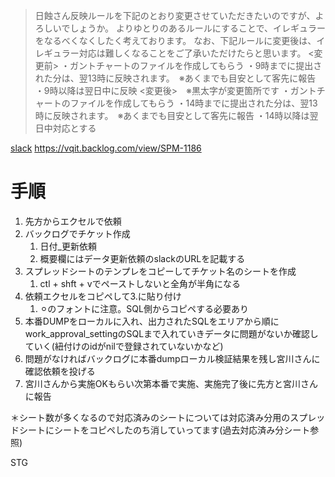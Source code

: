 > 日蝕さん反映ルールを下記のとおり変更させていただきたいのですが、よろしいでしょうか。
よりゆとりのあるルールにすることで、イレギュラーをなるべくなくしたく考えております。
なお、下記ルールに変更後は、イレギュラー対応は難しくなることをご了承いただけたらと思います。
<変更前>
・ガントチャートのファイルを作成してもらう
・9時までに提出された分は、翌13時に反映されます。　※あくまでも目安として客先に報告
・9時以降は翌日中に反映
<変更後>　※黒太字が変更箇所です
・ガントチャートのファイルを作成してもらう
・14時までに提出された分は、翌13時に反映されます。　※あくまでも目安として客先に報告
・14時以降は翌日中対応とする

[slack](https://beeb-jp.slack.com/archives/C07TFM397U2/p1743473502329979)
https://vqit.backlog.com/view/SPM-1186

# 手順
1. 先方からエクセルで依頼
2. バックログでチケット作成
	1. 日付_更新依頼
	2. 概要欄にはデータ更新依頼のslackのURLを記載する
3. スプレッドシートのテンプレをコピーしてチケット名のシートを作成
	1. ctl + shft + vでペーストしないと全角が半角になる
4. 依頼エクセルをコピペして3.に貼り付け
	1. ⚪︎のフォントに注意。SQL側からコピペする必要あり
5. 本番DUMPをローカルに入れ、出力されたSQLをエリアから順にwork_approval_settingのSQLまで入れていきデータに問題がないか確認していく(紐付けのidがnilで登録されていないかなど)
6. 問題がなければバックログに本番dumpローカル検証結果を残し宮川さんに確認依頼を投げる
7. 宮川さんから実施OKもらい次第本番で実施、実施完了後に先方と宮川さんに報告
  

＊シート数が多くなるので対応済みのシートについては対応済み分用のスプレッドシートにシートをコピペしたのち消していってます(過去対応済み分シート参照) 



STG